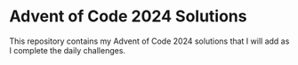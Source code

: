 # Advent of Code 2024 Solutions

This repository contains my Advent of Code 2024 solutions that I will add as I complete the daily challenges.
